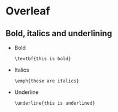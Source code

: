 # Overleaf

## Bold, italics and underlining

* Bold

  ```text
  \textbf{this is bold}
  ```

* Italics

  ```text
  \emph{these are italics}
  ```

* Underline

  ```text
  \underline{this is underlined}
  ```

